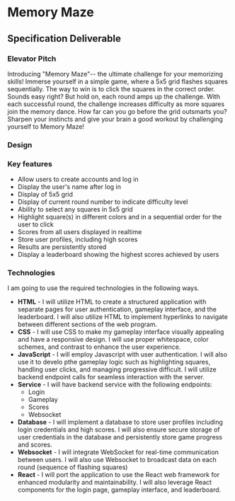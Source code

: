 # Memory Maze

## Specification Deliverable
### Elevator Pitch
Introducing "Memory Maze"-- the ultimate challenge for your memorizing skills! Immerse yourself in a simple game, where a 5x5 grid flashes squares sequentially. The way to win is to click the squares in the correct order. Sounds easy right? But hold on, each round amps up the challenge. With each successful round, the challenge increases difficulty as more squares join the memory dance. How far can you go before the grid outsmarts you? Sharpen your instincts and give your brain a good workout by challenging yourself to Memory Maze!

### Design


### Key features
* Allow users to create accounts and log in
* Display the user's name after log in
* Display of 5x5 grid
* Display of current round number to indicate difficulty level
* Ability to select any squares in 5x5 grid
* Highlight square(s) in different colors and in a sequential order for the user to click
* Scores from all users displayed in realtime
* Store user profiles, including high scores
* Results are persistently stored
* Display a leaderboard showing the highest scores achieved by users

### Technologies
I am going to use the required technologies in the following ways. 
* **HTML** - I will utilize HTML to create a structured application with separate pages for user authentication, gameplay interface, and the leaderboard. I will also utilize HTML to implement hyperlinks to navigate between different sections of the web program.
* **CSS**  - I will use CSS to make my gameplay interface visually appealing and have a responsive design. I will use proper whitespace, color schemes, and contrast to enhance the user experience. 
* **JavaScript** - I will employ Javascript with user authentication. I will also use it to develo pthe gameplay logic such as highlighting squares, handling user clicks, and managing progressive difficult. I will utilize backend endpoint calls for seamless interaction with the server. 
* **Service** - I will have backend service with the following endpoints:
    * Login
    * Gameplay
    * Scores
    * Websocket
* **Database** - I will implement a database to store user profiles including login credentials and high scores. I will also ensure secure storage of user credentials in the database and persistently store game progress and scores. 
* **Websocket** - I will integrate WebSocket for real-time communication between users. I will also use Websocket to broadcast data on each round (sequence of flashing squares)
* **React** - I will port the application to use the React web framework for enhanced modularity and maintainability. I will also leverage React components for the login page, gameplay interface, and leaderboard. 

